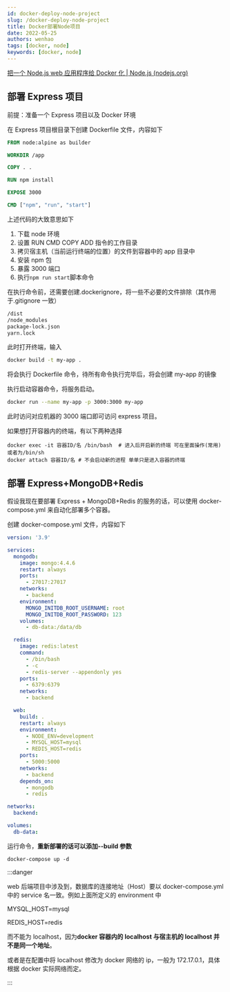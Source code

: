 ```yaml
---
id: docker-deploy-node-project
slug: /docker-deploy-node-project
title: Docker部署Node项目
date: 2022-05-25
authors: wenhao
tags: [docker, node]
keywords: [docker, node]
---
```


<!-- truncate -->

[把一个 Node.js web 应用程序给 Docker 化 | Node.js (nodejs.org)](https://nodejs.org/zh-cn/docs/guides/nodejs-docker-webapp/)

## 部署 Express 项目

前提：准备一个 Express 项目以及 Docker 环境

在 Express 项目根目录下创建 Dockerfile 文件，内容如下

```dockerfile title="Dockerfile"
FROM node:alpine as builder

WORKDIR /app

COPY . .

RUN npm install

EXPOSE 3000

CMD ["npm", "run", "start"]
```

上述代码的大致意思如下

1. 下载 node 环境
2. 设置 RUN CMD COPY ADD 指令的工作目录
3. 拷贝宿主机（当前运行终端的位置）的文件到容器中的 app 目录中
4. 安装 npm 包
5. 暴露 3000 端口
6. 执行`npm run start`脚本命令

在执行命令前，还需要创建.dockerignore，将一些不必要的文件排除（其作用于.gitignore 一致）

```dockerfile title=".dockerignore"
/dist
/node_modules
package-lock.json
yarn.lock
```

此时打开终端，输入

```bash
docker build -t my-app .
```

将会执行 Dockerfile 命令，待所有命令执行完毕后，将会创建 my-app 的镜像

执行启动容器命令，将服务启动。

```bash
docker run --name my-app -p 3000:3000 my-app
```

此时访问对应机器的 3000 端口即可访问 express 项目。

如果想打开容器内的终端，有以下两种选择

```
docker exec -it 容器ID/名 /bin/bash  # 进入后开启新的终端 可在里面操作(常用) 或者为/bin/sh
docker attach 容器ID/名 # 不会启动新的进程 单单只是进入容器的终端
```

## 部署 Express+MongoDB+Redis

假设我现在要部署 Express + MongoDB+Redis 的服务的话，可以使用 docker-compose.yml 来自动化部署多个容器。

创建 docker-compose.yml 文件，内容如下

```yaml title="docker-compose.yml"
version: '3.9'

services:
  mongodb:
    image: mongo:4.4.6
    restart: always
    ports:
      - 27017:27017
    networks:
      - backend
    environment:
      MONGO_INITDB_ROOT_USERNAME: root
      MONGO_INITDB_ROOT_PASSWORD: 123
    volumes:
      - db-data:/data/db

  redis:
    image: redis:latest
    command:
      - /bin/bash
      - -c
      - redis-server --appendonly yes
    ports:
      - 6379:6379
    networks:
      - backend

  web:
    build: .
    restart: always
    environment:
      - NODE_ENV=development
      - MYSQL_HOST=mysql
      - REDIS_HOST=redis
    ports:
      - 5000:5000
    networks:
      - backend
    depends_on:
      - mongodb
      - redis

networks:
  backend:

volumes:
  db-data:
```

运行命令，**重新部署的话可以添加--build 参数**

```
docker-compose up -d
```

:::danger

web 后端项目中涉及到，数据库的连接地址（Host）要以 docker-compose.yml 中的 service 名一致。例如上面所定义的 environment 中

MYSQL_HOST=mysql

REDIS_HOST=redis

而不能为 localhost，因为**docker 容器内的 localhost 与宿主机的 localhost 并不是同一个地址**。

或者是在配置中将 localhost 修改为 docker 网络的 ip，一般为 172.17.0.1，具体根据 docker 实际网络而定。

:::
